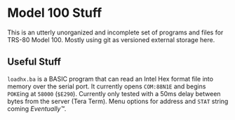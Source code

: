 # Model 100 Stuff

This is an utterly unorganized and incomplete set of programs and files for TRS-80 Model 100. Mostly using git as versioned external storage here.

## Useful Stuff

`loadhx.ba` is a BASIC program that can read an Intel Hex format file into memory over the serial port. It currently opens `COM:88N1E` and begins `POKE`ing at `58000` (`$E290`). Currently only tested with a 50ms delay between bytes from the server (Tera Term). Menu options for address and `STAT` string coming _Eventually™_.
